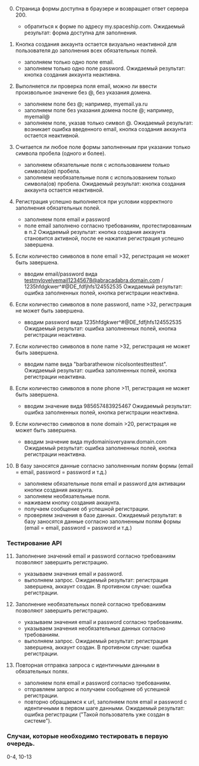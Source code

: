 0. Страница формы доступна в браузере и возвращает ответ сервера 200.
	- обратиться к форме по адресу my.spaceship.com.
	Ожидаемый результат: форма доступна для заполнения.
	
1. Кнопка создания аккаунта остается визуально неактивной для пользователя до заполнения всех обязательных полей.
	- заполняем только одно поле email.
	- заполняем только одно поле password.
	Ожидаемый результат: кнопка создания аккаунта неактивна.
	
2. Выполняется ли проверка поля email, можно ли ввести произвольное значение без @, без указания домена.
	- заполняем поле без @; например, myemail.ya.ru
	- заполняем поле без указания домена после @; например, myemail@
	- заполняем поле, указав только символ @.
	Ожидаемый результат: возникает ошибка введенного email, кнопка создания аккаунта остается неактивной.
	
3. Считается ли любое поле формы заполненным при указании только символа пробела (одного и более).
	- заполняем обязательные поля с использованием только символа(ов) пробела.
	- заполняем необязательные поля с использованием только символа(ов) пробела.
	Ожидаемый результат: кнопка создания аккаунта остается неактивной.
	
4. Регистрация успешно выполняется при условии корректного заполнения обязательных полей.
	- заполняем поля email и password
	- поле email заполнено согласно требованиям, протестированным в п.2
	Ожидаемый результат: кнопка создания аккаунта становится активной, после ее нажатия регистрация успешно завершена.
	
5. Если количество символов в полe email >32, регистрация не может быть завершена.
	- вводим email/password вида testmylovelyemail12345678@abracadabra.domain.com / 1235hfdgkwer^#@DE_fdfjhfs124552535
	Ожидаемый результат: ошибка заполненных полей, кнопка регистрации неактивна.
	
6. Если количество символов в полe password, name >32, регистрация не может быть завершена.
	- вводим password вида 1235hfdgkwer^#@DE_fdfjhfs124552535
	Ожидаемый результат: ошибка заполненных полей, кнопка регистрации неактивна.
	
7. Если количество символов в полe name >32, регистрация не может быть завершена.
	- вводим name вида "barbarathewow nicolsontesttesttest".
	Ожидаемый результат: ошибка заполненных полей, кнопка регистрации неактивна.
	
8. Если количество символов в поле phone >11, регистрация не может быть завершена.
	- вводим значение вида 985657483925467
	Ожидаемый результат: ошибка заполненных полей, кнопка регистрации неактивна.
	
9. Если количество символов в полe domain >20, регистрация не может быть завершена.
	- вводим значение вида mydomainisveryaww.domain.com
	Ожидаемый результат: ошибка заполненных полей, кнопка регистрации неактивна.
	
10. В базу заносятся данные согласно заполненным полям формы (email = email, password = password и т.д.)
	- заполняем обязательные поля email и password для активации кнопки создания аккаунта.
	- заполняем необязательные поля.
	- наживаем кнопку создания аккаунта.
	- получаем сообщение об успешной регистрации.
	- проверяем значения в базе данных.
	Ожидаемый результат: в базу заносятся данные согласно заполненным полям формы (email = email, password = password и т.д.)

### Тестирование API

11. Заполнение значений email и password согласно требованиям позволяют завершить регистрацию.
	- указываем значения email и password.
	- выполняем запрос.
	Ожидаемый результат: регистрация завершена, аккаунт создан.
	В противном случае: ошибка регистрации.
	
12. Заполнение необязательных полей согласно требованиям позволяют завершить регистрацию.
	- указываем значения email и password согласно требованиям.
	- указываем значения необязательных данных согласно требованиям.
	- выполняем запрос.
	Ожидаемый результат: регистрация завершена, аккаунт создан.
	В противном случае: ошибка регистрации.
	
13. Повторная отправка запроса с идентичными данными в обязательных полях.
	- заполняем поля email и password согласно требованиям.
	- отправляем запрос и получаем сообщение об успешной регистрации.
	- повторно обращаемся к url, заполняем поля email и password с идентичными в первом шаге данными.
	Ожидаемый результат: ошибка регистрации ("Такой пользователь уже создан в системе").

### Случаи, которые необходимо тестировать в первую очередь.
0-4, 10-13
